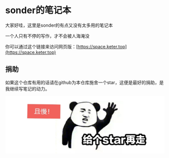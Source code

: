 # sonder的笔记本

大家好哇，这里是sonder的有点又没有太多用的笔记本

一个人只有不停的写作，才不会被人海淹没

你可以通过这个链接来访问网页版：[https://space.keter.top](https://space.keter.top)

## 捐助

如果这个仓库有用的话请在github为本仓库施舍一个star，这便是最好的捐助，是我继续写笔记的动力。

![image-20210427212743443](./src/readme/image-20210427212743443.png)

